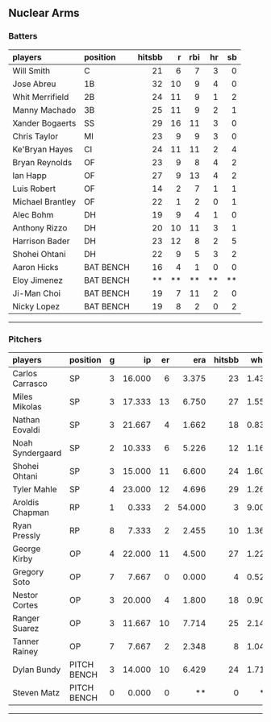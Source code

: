## Nuclear Arms

### Batters

 
|players          |position  | hitsbb|  r| rbi| hr| sb| 
|:----------------|:---------|------:|--:|---:|--:|--:| 
|Will Smith       |C         |     21|  6|   7|  3|  0| 
|Jose Abreu       |1B        |     32| 10|   9|  4|  0| 
|Whit Merrifield  |2B        |     24| 11|   9|  1|  2| 
|Manny Machado    |3B        |     25| 11|   9|  2|  1| 
|Xander Bogaerts  |SS        |     29| 16|  11|  3|  0| 
|Chris Taylor     |MI        |     23|  9|   9|  3|  0| 
|Ke'Bryan Hayes   |CI        |     24| 11|  11|  2|  4| 
|Bryan Reynolds   |OF        |     23|  9|   8|  4|  2| 
|Ian Happ         |OF        |     27|  9|  13|  4|  2| 
|Luis Robert      |OF        |     14|  2|   7|  1|  1| 
|Michael Brantley |OF        |     22|  1|   2|  0|  1| 
|Alec Bohm        |DH        |     19|  9|   4|  1|  0| 
|Anthony Rizzo    |DH        |     20| 10|  11|  3|  1| 
|Harrison Bader   |DH        |     23| 12|   8|  2|  5| 
|Shohei Ohtani    |DH        |     22|  9|   5|  3|  2| 
|Aaron Hicks      |BAT BENCH |     16|  4|   1|  0|  0| 
|Eloy Jimenez     |BAT BENCH |     **| **|  **| **| **| 
|Ji-Man Choi      |BAT BENCH |     19|  7|  11|  2|  0| 
|Nicky Lopez      |BAT BENCH |     19|  8|   2|  0|  2| 

* * *

### Pitchers

 
|players          |position    |  g|     ip| er|    era| hitsbb|  whip| so|  w| sv| 
|:----------------|:-----------|--:|------:|--:|------:|------:|-----:|--:|--:|--:| 
|Carlos Carrasco  |SP          |  3| 16.000|  6|  3.375|     23| 1.438| 16|  3|  0| 
|Miles Mikolas    |SP          |  3| 17.333| 13|  6.750|     27| 1.558| 15|  1|  0| 
|Nathan Eovaldi   |SP          |  3| 21.667|  4|  1.662|     18| 0.831| 25|  2|  0| 
|Noah Syndergaard |SP          |  2| 10.333|  6|  5.226|     12| 1.161|  5|  1|  0| 
|Shohei Ohtani    |SP          |  3| 15.000| 11|  6.600|     24| 1.600| 19|  0|  0| 
|Tyler Mahle      |SP          |  4| 23.000| 12|  4.696|     29| 1.261| 24|  0|  0| 
|Aroldis Chapman  |RP          |  1|  0.333|  2| 54.000|      3| 9.000|  0|  0|  0| 
|Ryan Pressly     |RP          |  8|  7.333|  2|  2.455|     10| 1.364|  7|  0|  6| 
|George Kirby     |OP          |  4| 22.000| 11|  4.500|     27| 1.227| 23|  1|  0| 
|Gregory Soto     |OP          |  7|  7.667|  0|  0.000|      4| 0.522|  5|  1|  4| 
|Nestor Cortes    |OP          |  3| 20.000|  4|  1.800|     18| 0.900| 19|  3|  0| 
|Ranger Suarez    |OP          |  3| 11.667| 10|  7.714|     25| 2.143| 14|  0|  0| 
|Tanner Rainey    |OP          |  7|  7.667|  2|  2.348|      8| 1.043|  8|  1|  4| 
|Dylan Bundy      |PITCH BENCH |  3| 14.000| 10|  6.429|     24| 1.714| 11|  0|  0| 
|Steven Matz      |PITCH BENCH |  0|  0.000|  0|     **|      0|    **|  0|  0|  0| 


* * *


